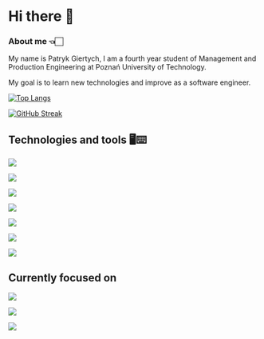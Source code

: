 # Hi there 👋

### About me 👈🏻
My name is Patryk Giertych, I am a fourth year student of Management and Production Engineering at Poznań University of Technology.

My goal is to learn new technologies and improve as a software engineer.

[![Top Langs](https://github-readme-stats.vercel.app/api/top-langs/?username=patrykgiertych&layout=compact)](https://github.com/patrykgiertych/github-readme-stats)

[![GitHub Streak](https://github-readme-streak-stats.herokuapp.com/?user=patrykgiertych&theme=dark)](https://git.io/streak-stats)



## Technologies and tools  🖥️⌨️
![](https://img.shields.io/badge/LANGUAGE-JAVA-informational?style=flat&logo=<LOGO_NAME>&logoColor=white&color=2bbc8a)

![](https://img.shields.io/badge/LANGUAGE-PYTHON-informational?style=flat&logo=<LOGO_NAME>&logoColor=white&color=2bbc8a)

![](https://img.shields.io/badge/LANGUAGE-HTML-informational?style=flat&logo=<LOGO_NAME>&logoColor=white&color=2bbc8a)

![](https://img.shields.io/badge/LANGUAGE-CSS-informational?style=flat&logo=<LOGO_NAME>&logoColor=white&color=2bbc8a)

![](https://img.shields.io/badge/LANGUAGE-SQL-informational?style=flat&logo=<LOGO_NAME>&logoColor=white&color=2bbc8a)

![](https://img.shields.io/badge/FRAMEWORK-SPRING_BOOT-informational?style=flat&logo=<LOGO_NAME>&logoColor=white&color=2bbc8a)

![](https://img.shields.io/badge/VCS-GIT-informational?style=flat&logo=<LOGO_NAME>&logoColor=white&color=2bbc8a)

## Currently focused on

![](https://img.shields.io/badge/FRAMEWORK-SPRING_BOOT-informational?style=flat&logo=<LOGO_NAME>&logoColor=white&color=2bbc8a)

![](https://img.shields.io/badge/LANGUAGE-HTML-informational?style=flat&logo=<LOGO_NAME>&logoColor=white&color=2bbc8a)

![](https://img.shields.io/badge/LANGUAGE-CSS-informational?style=flat&logo=<LOGO_NAME>&logoColor=white&color=2bbc8a)




